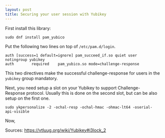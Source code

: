 ```yaml
---
layout: post
title: Securing your user session with Yubikey
---
```


First install this library:

    sudo dnf install pam_yubico

Put the following two lines on top of `/etc/pam.d/login`.

    auth [success=1 default=ignore] pam_succeed_if.so quiet user notingroup yubikey
    auth		required	pam_yubico.so mode=challenge-response

This two directives make the successful challenge-response for users in the `yubikey` group mandatory.

Next, you need setup a slot on your Yubikey to support Challenge-Response protocol. Usually this is done on the second slot, but can be also setup on the first one.

    sudo ykpersonalize -2 -ochal-resp -ochal-hmac -ohmac-lt64 -oserial-api-visible

Now, 

Sources:
https://vtluug.org/wiki/Yubikey#i3lock_2
